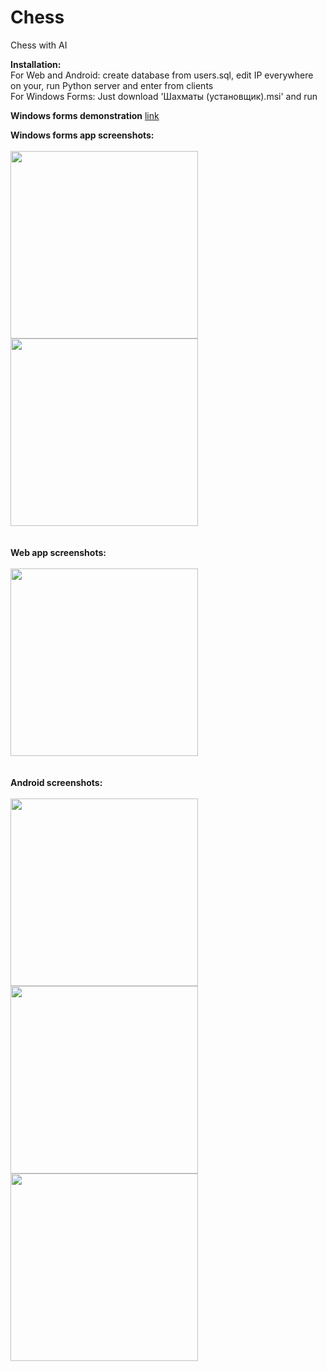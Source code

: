 # Chess
 Chess with AI  
 
 <b>Installation:</b>  
 For Web and Android: create database from users.sql, edit IP everywhere on your, run Python server and enter from clients  
 For Windows Forms: Just download 'Шахматы (установщик).msi' and run  
  
  <b>Windows forms demonstration</b>
  <a href="https://www.youtube.com/watch?v=0nuiFbg460E&t=82s">link</a>  
    
<b>Windows forms app screenshots:</b> <br/> <br/>
<img src="https://user-images.githubusercontent.com/25348980/116173427-3e853080-a715-11eb-922a-40ad094f0bae.png" width="300"></img> <br/>
<img src="https://user-images.githubusercontent.com/25348980/116173659-a3d92180-a715-11eb-9b46-4a048d8b1a38.png" width="300"></img> <br/> <br/>
<br />
<b>Web app screenshots:</b> <br/> <br/>
<img src="https://user-images.githubusercontent.com/25348980/116173827-ef8bcb00-a715-11eb-9a6a-7670cec8bbfa.png" width="300"></img> <br/> <br/>
<br />
<b>Android screenshots:</b> <br/> <br/>
<img src="https://user-images.githubusercontent.com/25348980/117054918-451e3400-ad23-11eb-8e37-427b894034ba.png" width="300"></img> <br/>
<img src="https://user-images.githubusercontent.com/25348980/117055431-d097c500-ad23-11eb-9797-c7e56d692503.png" width="300"></img> <br/>
<img src="https://user-images.githubusercontent.com/25348980/117055446-d55c7900-ad23-11eb-8d23-6d2a598baab3.png" width="300"></img> <br/>

